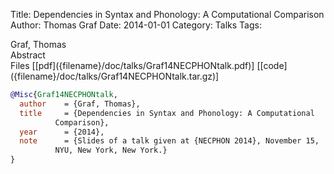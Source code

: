 Title: Dependencies in Syntax and Phonology: A Computational Comparison
Author: Thomas Graf
Date: 2014-01-01
Category: Talks
Tags: 

<div markdown class="authors">
Graf, Thomas
</div>

<div markdown class="abstract">
<span id="abstract-title">Abstract</span>

</div>

<div markdown class="files">
<span id="files-title">Files</span>
[[pdf]({filename}/doc/talks/Graf14NECPHONtalk.pdf)]
[[code]({filename}/doc/talks/Graf14NECPHONtalk.tar.gz)]
</div>

~~~bibtex
@Misc{Graf14NECPHONtalk,
  author	= {Graf, Thomas},
  title		= {Dependencies in Syntax and Phonology: A Computational
		  Comparison},
  year		= {2014},
  note		= {Slides of a talk given at {NECPHON 2014}, November 15,
		  NYU, New York, New York.}
}
~~~

